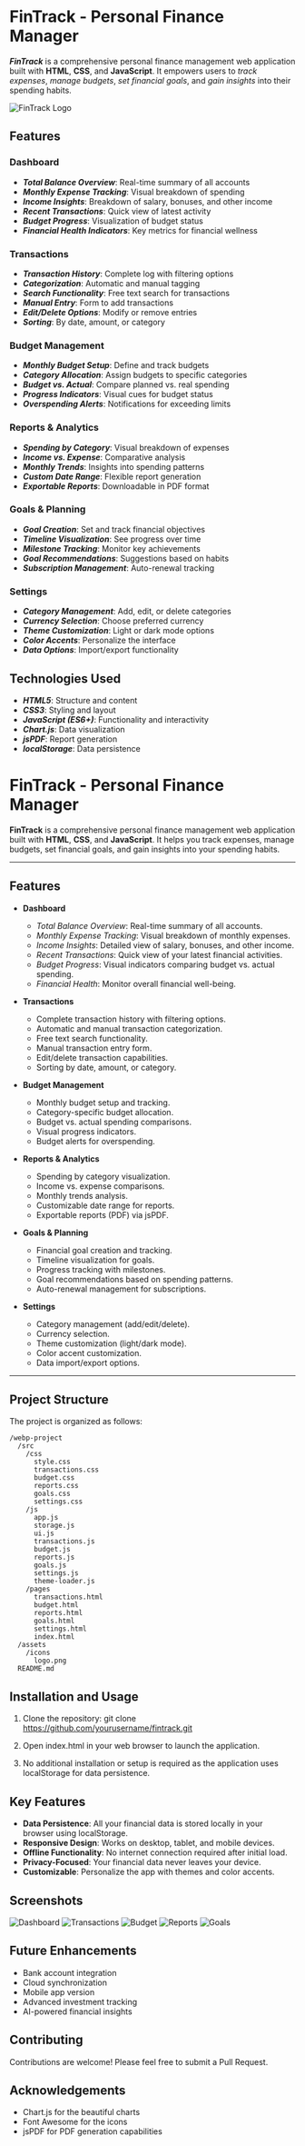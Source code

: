 # FinTrack - Personal Finance Manager

**_FinTrack_** is a comprehensive personal finance management web application built with **HTML**, **CSS**, and **JavaScript**. It empowers users to *track expenses*, *manage budgets*, *set financial goals*, and *gain insights* into their spending habits.

![FinTrack Logo](assets/images/icon.jpeg)

## Features

### Dashboard
- **_Total Balance Overview_**: Real-time summary of all accounts
- **_Monthly Expense Tracking_**: Visual breakdown of spending
- **_Income Insights_**: Breakdown of salary, bonuses, and other income
- **_Recent Transactions_**: Quick view of latest activity
- **_Budget Progress_**: Visualization of budget status
- **_Financial Health Indicators_**: Key metrics for financial wellness

### Transactions
- **_Transaction History_**: Complete log with filtering options
- **_Categorization_**: Automatic and manual tagging
- **_Search Functionality_**: Free text search for transactions
- **_Manual Entry_**: Form to add transactions
- **_Edit/Delete Options_**: Modify or remove entries
- **_Sorting_**: By date, amount, or category

### Budget Management
- **_Monthly Budget Setup_**: Define and track budgets
- **_Category Allocation_**: Assign budgets to specific categories
- **_Budget vs. Actual_**: Compare planned vs. real spending
- **_Progress Indicators_**: Visual cues for budget status
- **_Overspending Alerts_**: Notifications for exceeding limits

### Reports & Analytics
- **_Spending by Category_**: Visual breakdown of expenses
- **_Income vs. Expense_**: Comparative analysis
- **_Monthly Trends_**: Insights into spending patterns
- **_Custom Date Range_**: Flexible report generation
- **_Exportable Reports_**: Downloadable in PDF format

### Goals & Planning
- **_Goal Creation_**: Set and track financial objectives
- **_Timeline Visualization_**: See progress over time
- **_Milestone Tracking_**: Monitor key achievements
- **_Goal Recommendations_**: Suggestions based on habits
- **_Subscription Management_**: Auto-renewal tracking

### Settings
- **_Category Management_**: Add, edit, or delete categories
- **_Currency Selection_**: Choose preferred currency
- **_Theme Customization_**: Light or dark mode options
- **_Color Accents_**: Personalize the interface
- **_Data Options_**: Import/export functionality

## Technologies Used
- **_HTML5_**: Structure and content
- **_CSS3_**: Styling and layout
- **_JavaScript (ES6+)_**: Functionality and interactivity
- **_Chart.js_**: Data visualization
- **_jsPDF_**: Report generation
- **_localStorage_**: Data persistence

# FinTrack - Personal Finance Manager

**FinTrack** is a comprehensive personal finance management web application built with **HTML**, **CSS**, and **JavaScript**. It helps you track expenses, manage budgets, set financial goals, and gain insights into your spending habits.


---

## Features

- **Dashboard**
  - *Total Balance Overview*: Real-time summary of all accounts.
  - *Monthly Expense Tracking*: Visual breakdown of monthly expenses.
  - *Income Insights*: Detailed view of salary, bonuses, and other income.
  - *Recent Transactions*: Quick view of your latest financial activities.
  - *Budget Progress*: Visual indicators comparing budget vs. actual spending.
  - *Financial Health*: Monitor overall financial well-being.

- **Transactions**
  - Complete transaction history with filtering options.
  - Automatic and manual transaction categorization.
  - Free text search functionality.
  - Manual transaction entry form.
  - Edit/delete transaction capabilities.
  - Sorting by date, amount, or category.

- **Budget Management**
  - Monthly budget setup and tracking.
  - Category-specific budget allocation.
  - Budget vs. actual spending comparisons.
  - Visual progress indicators.
  - Budget alerts for overspending.

- **Reports & Analytics**
  - Spending by category visualization.
  - Income vs. expense comparisons.
  - Monthly trends analysis.
  - Customizable date range for reports.
  - Exportable reports (PDF) via jsPDF.

- **Goals & Planning**
  - Financial goal creation and tracking.
  - Timeline visualization for goals.
  - Progress tracking with milestones.
  - Goal recommendations based on spending patterns.
  - Auto-renewal management for subscriptions.

- **Settings**
  - Category management (add/edit/delete).
  - Currency selection.
  - Theme customization (light/dark mode).
  - Color accent customization.
  - Data import/export options.

---

## Project Structure
The project is organized as follows:

```text
/webp-project
  /src
    /css
      style.css
      transactions.css
      budget.css
      reports.css
      goals.css
      settings.css
    /js
      app.js
      storage.js
      ui.js
      transactions.js
      budget.js
      reports.js
      goals.js
      settings.js
      theme-loader.js
    /pages
      transactions.html
      budget.html
      reports.html
      goals.html
      settings.html
      index.html
  /assets
    /icons
      logo.png
  README.md
```


## Installation and Usage

1. Clone the repository:
    git clone https://github.com/yourusername/fintrack.git

2. Open index.html in your web browser to launch the application.

3. No additional installation or setup is required as the application uses localStorage for data persistence.

## Key Features

- **Data Persistence**: All your financial data is stored locally in your browser using localStorage.
- **Responsive Design**: Works on desktop, tablet, and mobile devices.
- **Offline Functionality**: No internet connection required after initial load.
- **Privacy-Focused**: Your financial data never leaves your device.
- **Customizable**: Personalize the app with themes and color accents.

## Screenshots

![Dashboard](screenshots/dashboard.png)
![Transactions](screenshots/transactions.png)
![Budget](screenshots/budget.png)
![Reports](screenshots/reports.png)
![Goals](screenshots/goals.png)

## Future Enhancements

- Bank account integration
- Cloud synchronization
- Mobile app version
- Advanced investment tracking
- AI-powered financial insights

## Contributing

Contributions are welcome! Please feel free to submit a Pull Request.


## Acknowledgements

- Chart.js for the beautiful charts
- Font Awesome for the icons
- jsPDF for PDF generation capabilities





  
